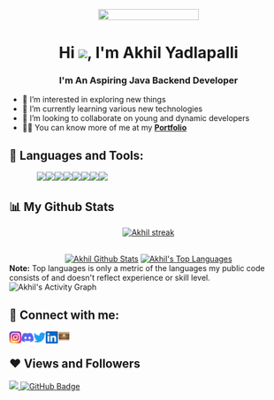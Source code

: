 <div align="center"> 
<img align="center" style="border-radius:10%" width="60%" height="60%" src="https://www.wingstechsolutions.com/wp-content/uploads/2022/03/full-stack-development.gif" height="175px"/>
</div>

<h1 align="center">Hi <img src="https://raw.githubusercontent.com/MartinHeinz/MartinHeinz/master/wave.gif" width="30px">, I'm Akhil Yadlapalli</h1>
<h3 align="center">I'm An Aspiring Java Backend Developer</h3>








- 👀 I’m interested in exploring new things
- 🌱 I’m currently learning various new technologies
- 💞️ I’m looking to collaborate on young and dynamic developers
- 👨‍💻 You can know more of me at my **[Portfolio](https://akhiltop.github.io/)**

## 🚀 Languages and Tools:


<div align="center" style="display:flex; flex-wrap:wrap justify-content:center; align-items: center; width:80%; margin:auto;">
    <a href="https://developer.mozilla.org/en-US/docs/Web/JavaScript" target="_blank"> <img src="https://img.icons8.com/color/48/000000/javascript.png"/> </a> 
    <a href="https://www.w3.org/html/" target="_blank"> <img src="https://img.icons8.com/color/48/000000/html-5.png"/> </a> 
    <a href="https://www.w3schools.com/css/" target="_blank"> <img src="https://img.icons8.com/color/48/000000/css3.png"/> </a>
    <a href="" target="_blank"> <img src="https://cdn.jsdelivr.net/gh/devicons/devicon/icons/bootstrap/bootstrap-original.svg" style="width:50px"/> </a>
    <a href="" target="_blank"> <img src="https://cdn.jsdelivr.net/gh/devicons/devicon/icons/java/java-original.svg" style="width:50px"/> </a>
    <a href="" target="_blank"> <img src="https://cdn.jsdelivr.net/gh/devicons/devicon/icons/spring/spring-original.svg" style="width:50px"/> </a>
    <a href="" target="_blank"> <img src="https://cdn.jsdelivr.net/gh/devicons/devicon/icons/mysql/mysql-original.svg" style="width:50px"/> </a>
    <a href="" target="_blank"> <img src="https://cdn.jsdelivr.net/gh/devicons/devicon/icons/github/github-original.svg" style="width:50px"/> </a>
</div>

## 📊 My Github Stats

<p align="center">
    <a href="https://github.com/Akhiltop/github-readme-streak-stats">
        <img title="🔥 Get streak stats for your profile at git.io/streak-stats" alt="Akhil streak" src="https://github-readme-streak-stats.herokuapp.com/?user=Akhiltop&theme=black-ice&hide_border=true&stroke=0000&background=060A0CD0"/>
    </a>
   
</p>
<div align="center"> 
  <br/>
    <a href="https://github.com/Akhiltop/github-readme-stats"><img alt="Akhil Github Stats" src="https://github-readme-stats.vercel.app/api?username=Akhiltop&show_icons=true&count_private=true&theme=react&hide_border=true&bg_color=0D1117" /></a>
  <a href="https://github.com/Akhiltop/github-readme-stats"><img alt="Akhil's Top Languages" src="https://github-readme-stats.vercel.app/api/top-langs/?username=Akhiltop&langs_count=8&count_private=true&layout=compact&theme=react&hide_border=true&bg_color=0D1117" /></a>
    
    
    
  <br/>
</div>
  <b>Note:</b> Top languages is only a metric of the languages my public code consists of and doesn't reflect experience or skill level.
<img alt="Akhil's Activity Graph" src="https://github-profile-summary-cards.vercel.app/api/cards/profile-details?username=Akhiltop&theme=2077" />









<!---
Akhiltop/Akhiltop is a ✨ special ✨ repository because its `README.md` (this file) appears on your GitHub profile.
You can click the Preview link to take a look at your changes.
--->

## 🚀 Connect with me:

<a href="https://www.instagram.com/yadlapalliakhil/">
      <img
        align="left"
        alt="Akhil's Instagram"
        width="22px"
        src="https://github.com/Akhiltop/Akhiltop.github.io/blob/main/image_files/instagram.png"
      />
    </a>
    <a href="https://discordapp.com/users/akhil007#0075">
      <img
        align="left"
        alt="Akhil's Discord"
        width="22px"
        src="https://github.com/Akhiltop/Akhiltop.github.io/blob/main/image_files/discord.svg"
      />
    </a>
    <a href="https://twitter.com/yadlapalliakhi1">
      <img
        align="left"
        alt="Akhil | Twitter"
        width="22px"
        src="https://github.com/Akhiltop/Akhiltop.github.io/blob/main/image_files/twitter.svg"
      />
    </a>
    <a href="https://www.linkedin.com/in/akhil-yadlapalli/">
      <img
        align="left"
        alt="Akhil's LinkedIN"
        width="22px"
        src="https://github.com/Akhiltop/Akhiltop.github.io/blob/main/image_files/linkedin.svg"
      />
    </a>
    <a href="https://akhiltop.github.io/">
      <img
        align="left"
        alt="Akhil's Portfolio"
        width="22px"
        src="https://github.com/Akhiltop/Akhiltop.github.io/blob/main/image_files/portfolio.png"
      />
    </a>
<br>
  

## ❤ Views and Followers
<a href="https://github.com/Akhiltop/github-profile-views-counter">
    <img src="https://komarev.com/ghpvc/?username=Akhiltop">
</a>
<a href="https://github.com/Akhiltop?tab=followers"><img src="https://img.shields.io/github/followers/Akhiltop?label=Followers&style=social" alt="GitHub Badge"></a>


